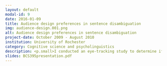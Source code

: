 ```yaml
---
layout: default
modal-id: 9
date: 2016-01-09
title: Audience design preferences in sentence disambiguation
img: audience-design.001.png
alt: Audience design preferences in sentence disambiguation
project-date: October 2009 - August 2010
institution: University of Rochester
category: Cognitive science and psycholinguistics
description: <p.small>I conducted an eye-tracking study to determine if speakers describing a scene are more likely to explicitly disambiguate sentence structures that caused measurable difficulty for them during comprehension. Speakers may be thought of as designing their speech for maximal comprehension by their intended audience if the degree of disambiguation in their sentence production is predicted by the level of parsing difficulty they experienced rather than a perseverance of the syntactic structures in the input.</p> <p.small>Participants were first presented with a visual scene and corresponding ambiguous scene description, and eye-tracking trajectories were used as a proxy measure of parsing difficulty. We then asked whether the level of difficulty experienced as a comprehender predicted the probability of providing explicit disambiguation or ambiguity avoidance when describing the visual scene to another individual. We also investigated whether this audience design effect was mediated by whether the conversation partner was a friend or an individual unfamiliar to the speaker.</p> <p.small>This research was supported by a Bilski-Mayer Fellowship. Scripting was primarily written in PsyScope with networking components developed using the ExBuilder experiment design toolkit. Eye-tracking data was analyzed using the <tt>saccades</tt> and <tt>eyetrackingR</tt> packages in R.</p>
slides: BCS395presentation.pdf
---
```

